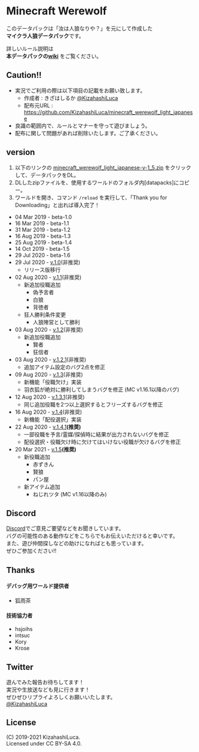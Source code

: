 # Minecraft Werewolf

このデータパックは「汝は人狼なりや？」を元にして作成した  
**マイクラ人狼データパック**です。

詳しいルール説明は  
**本データパックの[wiki][wiki]**
をご覧ください。

## Caution!!
 - 実況でご利用の際は以下項目の記載をお願い致します。
    - 作成者    : きざはしるか [@KizahashiLuca][twitter]
    - 配布元URL : https://github.com/KizahashiLuca/minecraft_werewolf_light_japanese
 - 良識の範囲内で、ルールとマナーを守って遊びましょう。
 - 配布に関して問題があれば削除いたします。ご了承ください。

## version
 1. 以下のリンクの [minecraft_werewolf_light_japanese-v-1_5.zip][v.1.5] をクリックして、データパックをDL。
 2. DLしたzipファイルを、使用するワールドのフォルダ内[datapacks]にコピー。
 3. ワールドを開き、コマンド `/reload` を実行して、「Thank you for Downloading」と出れば導入完了！

 - 04 Mar 2019 - beta-1.0
 - 16 Mar 2019 - beta-1.1
 - 31 Mar 2019 - beta-1.2
 - 16 Aug 2019 - beta-1.3
 - 25 Aug 2019 - beta-1.4
 - 14 Oct 2019 - beta-1.5
 - 29 Jul 2020 - beta-1.6
 - 29 Jul 2020 - [v.1.0][v.1.0](非推奨)
   - リリース版移行
 - 02 Aug 2020 - [v.1.1][v.1.1](非推奨)
   - 新追加役職追加
     - 偽予言者
     - 白狼
     - 背徳者
   - 狂人勝利条件変更
     - 人狼陣営として勝利
 - 03 Aug 2020 - [v.1.2][v.1.2](非推奨)
   - 新追加役職追加
     - 賢者
     - 狂信者
 - 03 Aug 2020 - [v.1.2.1][v.1.2.1](非推奨)
   - 追加アイテム設定のバグ2点を修正
 - 09 Aug 2020 - [v.1.3][v.1.3](非推奨)
   - 新機能「役職欠け」実装
   - 羽衣狐が絶対に勝利してしまうバグを修正 (MC v1.16.1以降のバグ)
 - 12 Aug 2020 - [v.1.3.1][v.1.3.1](非推奨)
   - 同じ追加役職を2つ以上選択するとフリーズするバグを修正
 - 16 Aug 2020 - [v.1.4][v.1.4](非推奨)
   - 新機能「配役選択」実装
 - 22 Aug 2020 - [v.1.4.1][v.1.4.1]**(推奨)**
   - 一部役職を予言/霊媒/探偵時に結果が出力されないバグを修正
   - 配役選択・役職欠け時に欠けてはいけない役職が欠けるバグを修正
 - 20 Mar 2021 - [v.1.5][v.1.5]**(推奨)**
   - 新役職追加
     - 赤ずきん
     - 賢狼
     - パン屋
   - 新アイテム追加
     - ねじれツタ (MC v1.16以降のみ)

## Discord
[Discord][discord]でご意見ご要望などをお聞きしています。   
バグの可能性のある動作などをこちらでもお伝えいただけると幸いです。   
また、遊び仲間探しなどの助けになればとも思っています。   
ぜひご参加ください!!

## Thanks
#### デバッグ用ワールド提供者
 - 狐雨茶
#### 技術協力者
 - hsjoihs
 - intsuc
 - Kory
 - Krose

## Twitter
 遊んでみた報告お待ちしてます！   
 実況や生放送なども見に行きます！   
 ぜひぜひリプライよろしくお願いいたします。   
 [@KizahashiLuca][twitter]

## License
(C) 2019-2021 KizahashiLuca.  
Licensed under CC BY-SA 4.0.

[wiki]:https://github.com/KizahashiLuca/minecraft_werewolf_light_japanese/wiki
[discord]:https://discord.gg/ryNDGhU
[beta1.1]:https://github.com/KizahashiLuca/minecraft_werewolf_light_japanese/releases/tag/beta-1.1
[beta1.2]:https://github.com/KizahashiLuca/minecraft_werewolf_light_japanese/releases/tag/beta-1.2
[beta1.2.1]:https://github.com/KizahashiLuca/minecraft_werewolf_light_japanese/releases/tag/beta-1.2.1
[beta1.2.2]:https://github.com/KizahashiLuca/minecraft_werewolf_light_japanese/releases/tag/beta-1.2.2
[beta1.3]:https://github.com/KizahashiLuca/minecraft_werewolf_light_japanese/releases/tag/beta-1.3
[beta1.4]:https://github.com/KizahashiLuca/minecraft_werewolf_light_japanese/releases/tag/beta-1.4
[beta1.5]:https://github.com/KizahashiLuca/minecraft_werewolf_light_japanese/releases/tag/beta-1.5
[beta1.5-mc1.13]:https://github.com/KizahashiLuca/minecraft_werewolf_light_japanese/releases/tag/beta-1.5_MC1.13
[v.1.0]:https://github.com/KizahashiLuca/minecraft_werewolf_light_japanese/releases/tag/v.1.0
[v.1.1]:https://github.com/KizahashiLuca/minecraft_werewolf_light_japanese/releases/tag/v.1.1
[v.1.2]:https://github.com/KizahashiLuca/minecraft_werewolf_light_japanese/releases/tag/v.1.2
[v.1.2.1]:https://github.com/KizahashiLuca/minecraft_werewolf_light_japanese/releases/tag/v.1.2.1
[v.1.3]:https://github.com/KizahashiLuca/minecraft_werewolf_light_japanese/releases/tag/v.1.3
[v.1.3.1]:https://github.com/KizahashiLuca/minecraft_werewolf_light_japanese/releases/tag/v.1.3.1
[v.1.4]:https://github.com/KizahashiLuca/minecraft_werewolf_light_japanese/releases/tag/v.1.4
[v.1.4.1]:https://github.com/KizahashiLuca/minecraft_werewolf_light_japanese/releases/tag/v.1.4.1
[v.1.5]:https://github.com/KizahashiLuca/minecraft_werewolf_light_japanese/releases/tag/v.1.5
[twitter]:https://www.twitter.com/KizahashiLuca
